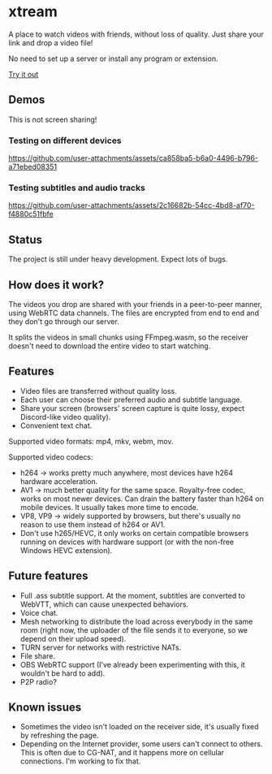 # xtream
A place to watch videos with friends, without loss of quality. Just share your link and drop a video file!

No need to set up a server or install any program or extension.

[Try it out](https://xtream.chabal.es)

## Demos
This is not screen sharing!

### Testing on different devices
https://github.com/user-attachments/assets/ca858ba5-b6a0-4496-b796-a71ebed08351

### Testing subtitles and audio tracks
https://github.com/user-attachments/assets/2c16682b-54cc-4bd8-af70-f4880c51fbfe

## Status
The project is still under heavy development. Expect lots of bugs.

## How does it work?
The videos you drop are shared with your friends in a peer-to-peer manner, using WebRTC data channels. The files are encrypted from end to end and they don't go through our server.

It splits the videos in small chunks using FFmpeg.wasm, so the receiver doesn't need to download the entire video to start watching.

## Features
- Video files are transferred without quality loss.
- Each user can choose their preferred audio and subtitle language.
- Share your screen (browsers' screen capture is quite lossy, expect Discord-like video quality).
- Convenient text chat.

Supported video formats: mp4, mkv, webm, mov.

Supported video codecs:
- h264 -> works pretty much anywhere, most devices have h264 hardware acceleration.
- AV1 -> much better quality for the same space. Royalty-free codec, works on most newer devices. Can drain the battery faster than h264 on mobile devices. It usually takes more time to encode.
- VP8, VP9 -> widely supported by browsers, but there's usually no reason to use them instead of h264 or AV1.
- Don't use h265/HEVC, it only works on certain compatible browsers running on devices with hardware support (or with the non-free Windows HEVC extension).

## Future features
- Full .ass subtitle support. At the moment, subtitles are converted to WebVTT, which can cause unexpected behaviors.
- Voice chat.
- Mesh networking to distribute the load across everybody in the same room (right now, the uploader of the file sends it to everyone, so we depend on their upload speed).
- TURN server for networks with restrictive NATs.
- File share.
- OBS WebRTC support (I've already been experimenting with this, it wouldn't be hard to add).
- P2P radio?

## Known issues
- Sometimes the video isn't loaded on the receiver side, it's usually fixed by refreshing the page.
- Depending on the Internet provider, some users can't connect to others. This is often due to CG-NAT, and it happens more on cellular connections. I'm working to fix that.
